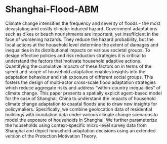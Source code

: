 # Shanghai-Flood-ABM
Climate change intensifies the frequency and severity of floods -  the most devastating and costly climate-induced hazard. Government adaptations such as dikes or beach nourishments are important, yet insufficient in the face of worsening hazards. They reduce the hazard probability, but the local actions at the household level determine the extent of damages and inequalities in its distributional impacts on various societal groups. To design effective policies and risk reduction strategies it is critical to understand the factors that motivate household adaptive actions. Quantifying the cumulative impacts of these factors on in terms of the speed and scope of household adaptation enables insights into the adaptation behaviour and risk exposure of different social groups. This fosters the design of multi-actor cross-scale flood adaptation strategies which reduce aggregate risks and address “within-country inequalities” of climate change. This paper  presents a spatially explicit agent-based model for the case of Shanghai, China to understand the impacts of household climate change adaptation to coastal floods and to draw new insights for policymakers. Specifically, we combine geolocation data of residential buildings with inundation data under various climate change scenarios to model the exposure of households in Shanghai. We further parameterize the households using context-specific micro-level survey data from Shanghai and depict household adaptation decisions using an extended version of the Protection Motivation Theory. 
